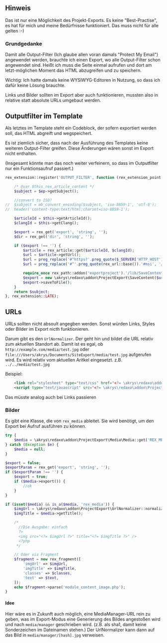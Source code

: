 ## Hinweis
Das ist nur eine Möglichkeit des Projekt-Exports. Es keine "Best-Practise", es hat für mich und meine Bedürfnisse funktioniert. Das muss nicht für alle gelten :-)

### Grundgedanke
Damit alle Output-Filter (Ich glaube allen voran damals "Protect My Email") angewendet werden, brauchte ich einen Export, wo alle Output-Filter schon angewendet sind. Heißt ich muss die Seite einmal aufrufen und dort am letzt-möglichen Moment das HTML abzugreifen und zu speichern.

Wichtig: Ich hatte damals keine WYSIWYG-Editoren in Nutzung, so dass ich dafür keine Lösung brauchte.

Links und Bilder sollten im Export aber auch funktionieren, mussten also in relative statt absolute URLs umgebaut werden.

## Outputfilter im Template

Als letztes im Template steht ein Codeblock, der sofern exportiert werden soll, das HTML abgreift und wegspeichert.

Es ist ziemlich sicher, dass nach der Ausführung des Templates keine weiteren Output-Filter greifen. Diese Änderungen wären sonst im Export nicht enthalten.

(Insgesamt könnte man das noch weiter verfeinern, so dass im Outputfilter nur ein Funktionsaufruf passiert.)

```php
rex_extension::register('OUTPUT_FILTER', function (rex_extension_point $ep) {

	/* @var $this rex_article_content */
	$subject = $ep->getSubject();

	//convert to ISO?
//	$subject = mb_convert_encoding($subject, 'iso-8859-1', 'utf-8');
//	header('content-type:text/html;charset=iso-8859-1');

	$articleId = $this->getArticleId();
	$clangId = $this->getClang();

	$export = rex_get('export', 'string', '');
	$dir = rex_get('dir', 'string', '');

	if ($export !== '') {
		$article = rex_article::get($articleId, $clangId);
		$url = $article->getUrl();
		$url = preg_replace('#^https?'.preg_quote($_SERVER['HTTP_HOST'].'/').'#msi', '/', $url);
		$url = preg_replace('#^'.preg_quote(rex_url::base()).'#msi', '/', $url);

		require_once rex_path::addon('exportproject').'/lib/SaveContent.php';
		$export = new \akrys\redaxo\addon\ProjectExport\SaveContent($url, $dir, $subject);
		$export->saveToFile();
	}
	return $subject;
}, rex_extension::LATE);

```

## URLs

URLs sollten nicht absoult angegben werden. Sonst würden Links, Styles oder Bilder im Export nicth funktionieren.

Darum gibt es den ```UrlNormalizer```. Der geht hin und bildet die URL relativ zum aktuellen Standort ab. Damit ist es egal, ob ```http://example.com/media/test.jpg``` oder ```file:///Users/akrys/Documents/SiteExport/media/test.jpg``` aufgerufen wird. Es wird relativ vom aktuellen Aritkel eingesetzt. z.B. ```../../media/test.jpg```

Beispiel:
```html
	<link rel="stylesheet" type="text/css" href="<?= \akrys\redaxo\addon\ProjectExport\UrlNormalizer::normalize(rex_url::frontend('/css/styles.css')); ?>?v=<?= UrlNormalizer::getCacheKiller(rex_path::absolute('/css/styles.css')); ?>">
	<script type="text/javascript" src="<?= \akrys\redaxo\addon\ProjectExport\UrlNormalizer::normalize(rex_url::frontend('/js/head.js')); ?>?v=<?= UrlNormalizer::getCacheKiller(rex_path::absolute('/js/head.js')); ?>"></script>
```

Das müsste analog auch bei Links passieren

### Bilder

Es gibt eine Klasse, die von ```rex_media``` ableitet. Sie wird benötigt, um den Export bei Aufruf ausführen zu können.

```php
try {
	$media = \akrys\redaxo\addon\ProjectExport\Media\Media::get('REX_MEDIA[1]');
} catch (Exception $e) {
	$media = null;
}

$export = false;
$exportParam = rex_get('export', 'string', '');
if ($exportParam !== '') {
	$export = true;
	if ($media->export()) {
		//ok
	}
}

if (isset($media) && is_a($media, 'rex_media')) {
	$imgUrl = \akrys\redaxo\addon\ProjectExport\UrlNormalizer::normalize($media->getUrl($export));
	$imgTitle = $media->getTitle();

	/*
	  //Die Ausgabe: einfach
	  ?>
	  <img src="<?= $imgUrl ?>" title="<?= $imgTitle ?>" />
	  <?php
	 */

	// Oder via Fragment
	$fragment = new rex_fragment([
		'imgUrl' => $imgUrl,
		'imgTitle' => $imgTitle,
		'classes' => $classes,
		'text' => $text,
	]);
	echo $fragment->parse('module_content_image.php');
}
```

#### Idee
Hier wäre es in Zukunft auch möglich, eine MediaManager-URL rein zu geben, was im Export-Modus eine Generierung des Bildes angestoßen wird und nach ```media/manager``` geschrieben wird. (z.B. als sha1, damit keine Sonderzeichen im Dateinamen stehen.)
Der UrlNormalizer kann dann auf das Bild in ```media/manager/[hash].jpg``` verweisen.
